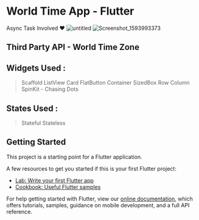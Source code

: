 # World Time App - Flutter 

Async Task Involved ♥
![untitled](https://user-images.githubusercontent.com/23066967/86545279-64a1d000-bf4b-11ea-860e-3159a81365c1.gif)
![Screenshot_1593993373](https://user-images.githubusercontent.com/23066967/86545110-07f1e580-bf4a-11ea-8ad4-63ddd4828a6a.png)

## Third Party API - World Time Zone 

## Widgets Used :
> Scaffold
> ListView
> Card
> FlatButton
> Container
> SizedBox
> Row
> Column
> SpinKit - Chasing Dots 

## States Used :
  > Stateful
  > Stateless 
  


## Getting Started

This project is a starting point for a Flutter application.

A few resources to get you started if this is your first Flutter project:

- [Lab: Write your first Flutter app](https://flutter.dev/docs/get-started/codelab)
- [Cookbook: Useful Flutter samples](https://flutter.dev/docs/cookbook)

For help getting started with Flutter, view our
[online documentation](https://flutter.dev/docs), which offers tutorials,
samples, guidance on mobile development, and a full API reference.
